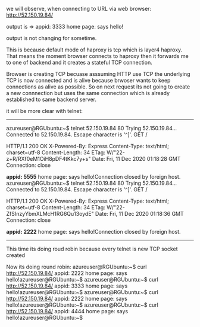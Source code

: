 
we will observe, when connecting to URL via web browser: 
http://52.150.19.84/

output is =>  appid: 3333 home page: says hello! 

output is not changing for sometime.

This is because default mode of haproxy is tcp which is layer4 haproxy. That means the moment browser connects to 
haproxy then it forwards me to one of backend and it creates a stateful TCP connection.

Browser is creating TCP  becuase asssuming HTTP use TCP the underlying TCP is now connected and is alive because brwoser wants to keep connections as alive as possible.
So on next request its not going to create a new connnection but uses the same connection which is already established to same backend server.

it will be more clear with telnet: 

----------------------------------------------------------------------------------
azureuser@RGUbuntu:~$ telnet 52.150.19.84 80
Trying 52.150.19.84...
Connected to 52.150.19.84.
Escape character is '^]'.
GET /

HTTP/1.1 200 OK
X-Powered-By: Express
Content-Type: text/html; charset=utf-8
Content-Length: 34
ETag: W/"22-z+R/RXf0eM1OiH8pDF4tKkc7y+s"
Date: Fri, 11 Dec 2020 01:18:28 GMT
Connection: close

**appid: 5555** home page: says hello!Connection closed by foreign host.
azureuser@RGUbuntu:~$ telnet 52.150.19.84 80
Trying 52.150.19.84...
Connected to 52.150.19.84.
Escape character is '^]'.
GET /

HTTP/1.1 200 OK
X-Powered-By: Express
Content-Type: text/html; charset=utf-8
Content-Length: 34
ETag: W/"22-ZfSInzyYbmXLMcH1RG6Qu13oydE"
Date: Fri, 11 Dec 2020 01:18:36 GMT
Connection: close

**appid: 2222** home page: says hello!Connection closed by foreign host.

----------------------------------------------------------------------------------
This time its doing roud robin because every telnet is new TCP socket created


Now its doing round robin:
azureuser@RGUbuntu:~$ curl http://52.150.19.84/
appid: 2222 home page: says hello!azureuser@RGUbuntu:~$
azureuser@RGUbuntu:~$ curl http://52.150.19.84/
appid: 3333 home page: says hello!azureuser@RGUbuntu:~$
azureuser@RGUbuntu:~$ curl http://52.150.19.84/
appid: 2222 home page: says hello!azureuser@RGUbuntu:~$
azureuser@RGUbuntu:~$ curl http://52.150.19.84/
appid: 4444 home page: says hello!azureuser@RGUbuntu:~$











